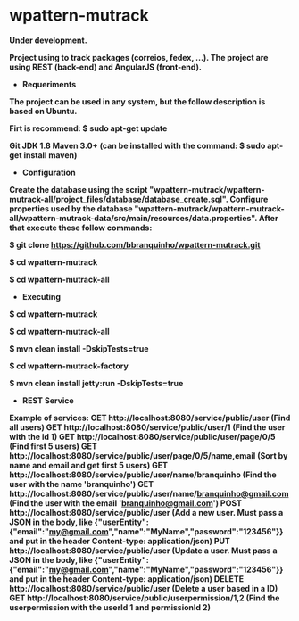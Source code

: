 # wpattern-mutrack
<b>Under development.<b/>

Project using to track packages (correios, fedex, ...). The project are using REST (back-end) and AngularJS (front-end).

* Requeriments

The project can be used in any system, but the follow description is based on Ubuntu.

Firt is recommend: $ sudo apt-get update

Git
JDK 1.8
Maven 3.0+ (can be installed with the command: $ sudo apt-get install maven)

* Configuration

Create the database using the script "wpattern-mutrack/wpattern-mutrack-all/project_files/database/database_create.sql".
Configure properties used by the database "wpattern-mutrack/wpattern-mutrack-all/wpattern-mutrack-data/src/main/resources/data.properties".
After that execute these follow commands:

$ git clone https://github.com/bbranquinho/wpattern-mutrack.git

$ cd wpattern-mutrack

$ cd wpattern-mutrack-all

* Executing

$ cd wpattern-mutrack

$ cd wpattern-mutrack-all

$ mvn clean install -DskipTests=true

$ cd wpattern-mutrack-factory

$ mvn clean install jetty:run -DskipTests=true

* REST Service

Example of services:
GET http://localhost:8080/service/public/user (Find all users)
GET http://localhost:8080/service/public/user/1 (Find the user with the id 1)
GET http://localhost:8080/service/public/user/page/0/5 (Find first 5 users)
GET http://localhost:8080/service/public/user/page/0/5/name,email (Sort by name and email and get first 5 users)
GET http://localhost:8080/service/public/user/name/branquinho (Find the user with the name 'branquinho')
GET http://localhost:8080/service/public/user/name/branquinho@gmail.com  (Find the user with the email 'branquinho@gmail.com')
POST http://localhost:8080/service/public/user (Add a new user. Must pass a JSON in the body, like {"userEntity":{"email":"my@gmail.com","name":"MyName","password":"123456"}} and put in the header Content-type: application/json)
PUT http://localhost:8080/service/public/user (Update a user. Must pass a JSON in the body, like {"userEntity":{"email":"my@gmail.com","name":"MyName","password":"123456"}} and put in the header Content-type: application/json)
DELETE http://localhost:8080/service/public/user (Delete a user based in a ID)
GET http://localhost:8080/service/public/userpermission/1,2 (Find the userpermission with the userId 1 and permissionId 2)
